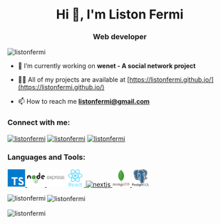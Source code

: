 <h1 align="center">Hi 👋, I'm Liston Fermi</h1>
<h3 align="center">Web developer</h3>

<p align="left"> <img src="https://komarev.com/ghpvc/?username=listonfermi&label=Profile%20views&color=0e75b6&style=flat" alt="listonfermi" /> </p>

- 🔭 I’m currently working on **wenet - A social network project**

- 👨‍💻 All of my projects are available at [https://listonfermi.github.io/](https://listonfermi.github.io/)

- 📫 How to reach me **listonfermi@gmail.com**

<h3 align="left">Connect with me:</h3>
<p align="left">
<a href="https://linkedin.com/in/listonfermi" target="blank"><img align="center" src="https://raw.githubusercontent.com/rahuldkjain/github-profile-readme-generator/master/src/images/icons/Social/linked-in-alt.svg" alt="listonfermi" height="30" width="40" /></a>
<a href="https://instagram.com/listonfermi" target="blank"><img align="center" src="https://raw.githubusercontent.com/rahuldkjain/github-profile-readme-generator/master/src/images/icons/Social/instagram.svg" alt="listonfermi" height="30" width="40" /></a>
<a href="https://www.leetcode.com/listonfermi" target="blank"><img align="center" src="https://raw.githubusercontent.com/rahuldkjain/github-profile-readme-generator/master/src/images/icons/Social/leet-code.svg" alt="listonfermi" height="30" width="40" /></a>
</p>

<h3 align="left">Languages and Tools:</h3>
<p align="left"><a href="https://www.typescriptlang.org/" target="_blank" rel="noreferrer"> <img src="https://raw.githubusercontent.com/devicons/devicon/master/icons/typescript/typescript-original.svg" alt="typescript" width="40" height="40"/> </a><a href="https://nodejs.org" target="_blank" rel="noreferrer"> <img src="https://raw.githubusercontent.com/devicons/devicon/master/icons/nodejs/nodejs-original-wordmark.svg" alt="nodejs" width="40" height="40"/> </a><a href="https://expressjs.com" target="_blank" rel="noreferrer"> <img src="https://raw.githubusercontent.com/devicons/devicon/master/icons/express/express-original-wordmark.svg" alt="express" width="40" height="40"/></a> <a href="https://reactjs.org/" target="_blank" rel="noreferrer"> <img src="https://raw.githubusercontent.com/devicons/devicon/master/icons/react/react-original-wordmark.svg" alt="react" width="40" height="40"/> </a><a href="https://nextjs.org/" target="_blank" rel="noreferrer"> <img src="https://cdn.worldvectorlogo.com/logos/nextjs-2.svg" alt="nextjs" width="40" height="40"/> </a><a href="https://www.mongodb.com/" target="_blank" rel="noreferrer"> <img src="https://raw.githubusercontent.com/devicons/devicon/master/icons/mongodb/mongodb-original-wordmark.svg" alt="mongodb" width="40" height="40"/> </a><a href="https://www.postgresql.org" target="_blank" rel="noreferrer"> <img src="https://raw.githubusercontent.com/devicons/devicon/master/icons/postgresql/postgresql-original-wordmark.svg" alt="postgresql" width="40" height="40"/> </a>

</p>

<p><img align="left" src="https://github-readme-stats.vercel.app/api/top-langs?username=listonfermi&show_icons=true&locale=en&layout=compact" alt="listonfermi" /></p>

<p>&nbsp;<img align="center" src="https://github-readme-stats.vercel.app/api?username=listonfermi&show_icons=true&locale=en" alt="listonfermi" /></p>

<p><img align="center" src="https://github-readme-streak-stats.herokuapp.com/?user=listonfermi&" alt="listonfermi" /></p>
